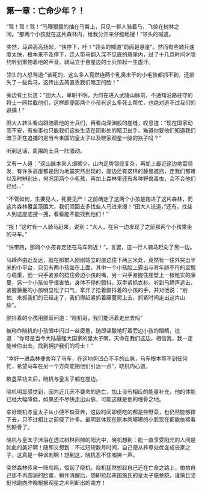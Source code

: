 ## 第一章：亡命少年？！

  “驾！驾！驾！”马鞭狠狠的抽在马臀上，只见一群人骑着马，飞掠在树林之间。“那两个小孩就在这片森林内，给我分开来仔细地搜！”领头的喊道。

  突然，马蹄高高扬起，“快停下，吁！“领头的喊道”前面是悬崖“。然而有些骑兵速度太快，根本来不及停下，连人带马翻入深不见底的悬崖内，过了十几息时间才隐约听到重物着地的声音。骑马立于悬崖边的士兵惊起一生虚汗。

  领头的人怒骂道:"该死的，这么多人竟然连两个乳臭未干的小毛孩都抓不到，还损失了一些兵马，这传出去简直丢我们暗卫的脸！"

  旁边有士兵道：”田大人，卑职不明，为何在进入武陵山脉前，不通知沿路驻守的将士一同拦截他们，这样即便那两个小孩有这么多死士帮忙，也绝对逃不过我们的追捕！“

  田大人转头看向跟随着他的士兵们，再看向深渊般的崖缝，叹息道：”现在国家动荡不安，有些事也只能我们这些生活在阴影处的暗卫出手，难道你要他们知道我们暗卫正在追捕的是当今耒国的皇太子以及晓家观星一脉的独子吗？“

  听到这话，周围的士兵一阵骚动。

  又有一人道：”这山脉本来人烟稀少，山内走势错综复杂，再加上最近这边地震频发，有许多高崖都是因为地震突然出现的，崖边还有这样的藤曼遮挡，连我们都难以及时辨别出，何况那两个小毛孩，再加上森林里还有各种野兽毒虫，会不会他们已经...“

  ”不管如何，生要见人，死要见尸！之前确定了这两个小孩是跑进了这片森林，而这片森林覆盖范围大，我们须回去多找些人马进来搜！“田大人说道，”还有，找些人到这崖底搜一搜，看看能不能找到他们！”

  “报！”这时有一人骑马赶来，说到：“大人，在另一边发现了之前那两个小孩乘坐的马车。”

  “快带路，那两个小孩肯定还在马车附近！”，言罢，这一行人骑马赶向了另一边。

  马蹄声由近及远，就在那群人刚刚站立的崖边往下两三米处，竟然有一往外突出半米的小平台，只见有两小孩坐在上面，其中一个小孩脸上露出与其年龄不符的坚毅与稳重，他一只手紧紧的捂住旁边小孩的嘴，另一只手紧握住崖壁上一根粗实的藤蔓，另一个小孩似乎很害怕，身体不停的颤抖，双手紧抓衣衫。听到马蹄声远去，紧握藤蔓的小孩明显松了口气，拿开了捂着颤抖着的小孩的手，并对他说：“别怕，来抓我们的已经走了，我们得赶紧抓着藤蔓爬上去，抓紧时间走出这片山脉”。

  颤抖着的小孩用颤音问道：“晓机哥，我们能活着走出去吗”

  被称作晓机的小孩眼中闪过一丝疲惫，随即坚毅地盯着旁边小孩的眼睛，说道：“你可是当今大陆最强大国家的皇太子啊，天命在我们这边，相信我，我一定能带你出去，找到拥护我们的将士！”

  “幸好一进森林便舍弃了马车，在这地势凹凸不平的山脉，马车根本帮不到任何忙，希望马车在另一个方向能把他们引远一点”，晓机内心道。

  数盏茶功夫后，晓机与皇太子躺在崖边。

  晓机明显感觉到，因为近几天不要命的逃亡，加上没有相应的能量补充，他的体能已经大幅降低，如果还不尽快走出山脉，可能这就是他的埋骨之地。

  幸好晓机与皇太子从小便不缺营养，这段时间即便吃的都是些野菜，也仍然能够撑下去，只不过相比之前瘦了许多。最明显体现在原本肉嘟嘟的小脸现在都能依稀看到额骨了。

  晓机与皇太子沐浴在透过树林间隙的阳光中，晓机想到：能一直享受阳光的人间是如此的美好啊！随即又想到：不过短短数月时间，自己便从养尊处优变成丧家之子，这真是一种讽刺啊！想到这，晓机忍不住嗤笑一声。

  突然森林传来一阵鸟鸣，惊起了晓机，晓机猛然想起自己还在亡命之路上，拍拍自己那不再圆润的脸蛋，稍作清醒后，随即拉起耒国施氏的皇太子施叁皑，谨慎且坚挺地跑向昨晚根据观星之术判断出的南方！